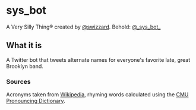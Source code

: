 # sys_bot
A Very Silly Thing&reg; created by [@swizzard](http://twitter.com/swizzard). Behold: [@\_sys\_bot\_](http://twitter.com/_sys_bot_)

## What it is
A Twitter bot that tweets alternate names for everyone's favorite late, great Brooklyn band.

### Sources
Acronyms taken from [Wikipedia](https://en.wikipedia.org/wiki/Category:Lists_of_TLAs),
rhyming words calculated using the [CMU Pronouncing Dictionary](http://www.speech.cs.cmu.edu/cgi-bin/cmudict).
